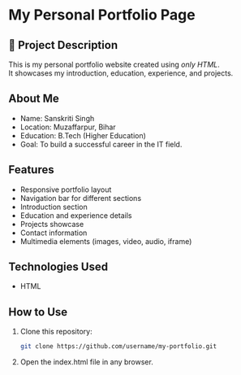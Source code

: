 # My Personal Portfolio Page  

## 📌 Project Description  
This is my personal portfolio website created using *only HTML*.  
It showcases my introduction, education, experience, and projects.  

##  About Me  
- Name: Sanskriti Singh  
- Location: Muzaffarpur, Bihar  
- Education: B.Tech (Higher Education)  
- Goal: To build a successful career in the IT field.  

##  Features  
- Responsive portfolio layout  
- Navigation bar for different sections  
- Introduction section  
- Education and experience details  
- Projects showcase  
- Contact information  
- Multimedia elements (images, video, audio, iframe)  

## Technologies Used  
- HTML 

## How to Use  
1. Clone this repository:  
   ```bash
   git clone https://github.com/username/my-portfolio.git

2. Open the index.html file in any browser.
